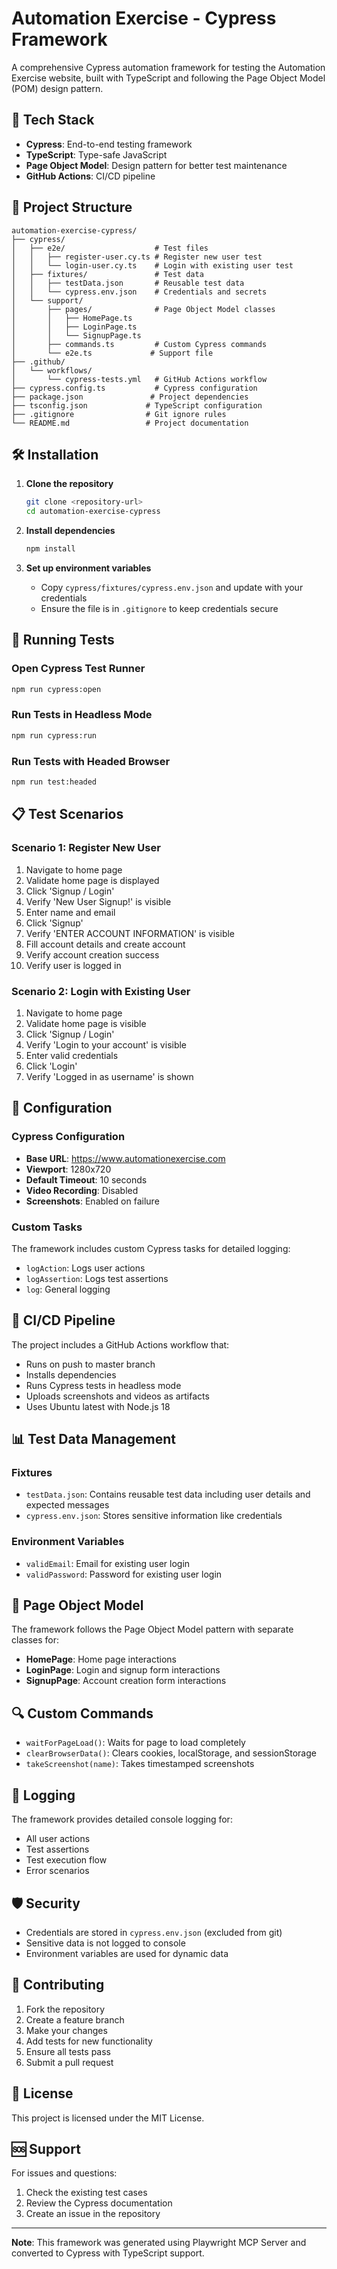 # Automation Exercise - Cypress Framework

A comprehensive Cypress automation framework for testing the Automation Exercise website, built with TypeScript and following the Page Object Model (POM) design pattern.

## 🚀 Tech Stack

- **Cypress**: End-to-end testing framework
- **TypeScript**: Type-safe JavaScript
- **Page Object Model**: Design pattern for better test maintenance
- **GitHub Actions**: CI/CD pipeline

## 📁 Project Structure

```
automation-exercise-cypress/
├── cypress/
│   ├── e2e/                    # Test files
│   │   ├── register-user.cy.ts # Register new user test
│   │   └── login-user.cy.ts    # Login with existing user test
│   ├── fixtures/               # Test data
│   │   ├── testData.json       # Reusable test data
│   │   └── cypress.env.json    # Credentials and secrets
│   └── support/
│       ├── pages/              # Page Object Model classes
│       │   ├── HomePage.ts
│       │   ├── LoginPage.ts
│       │   └── SignupPage.ts
│       ├── commands.ts         # Custom Cypress commands
│       └── e2e.ts             # Support file
├── .github/
│   └── workflows/
│       └── cypress-tests.yml   # GitHub Actions workflow
├── cypress.config.ts           # Cypress configuration
├── package.json               # Project dependencies
├── tsconfig.json             # TypeScript configuration
├── .gitignore                # Git ignore rules
└── README.md                 # Project documentation
```

## 🛠️ Installation

1. **Clone the repository**
   ```bash
   git clone <repository-url>
   cd automation-exercise-cypress
   ```

2. **Install dependencies**
   ```bash
   npm install
   ```

3. **Set up environment variables**
   - Copy `cypress/fixtures/cypress.env.json` and update with your credentials
   - Ensure the file is in `.gitignore` to keep credentials secure

## 🧪 Running Tests

### Open Cypress Test Runner
```bash
npm run cypress:open
```

### Run Tests in Headless Mode
```bash
npm run cypress:run
```

### Run Tests with Headed Browser
```bash
npm run test:headed
```

## 📋 Test Scenarios

### Scenario 1: Register New User
1. Navigate to home page
2. Validate home page is displayed
3. Click 'Signup / Login'
4. Verify 'New User Signup!' is visible
5. Enter name and email
6. Click 'Signup'
7. Verify 'ENTER ACCOUNT INFORMATION' is visible
8. Fill account details and create account
9. Verify account creation success
10. Verify user is logged in

### Scenario 2: Login with Existing User
1. Navigate to home page
2. Validate home page is visible
3. Click 'Signup / Login'
4. Verify 'Login to your account' is visible
5. Enter valid credentials
6. Click 'Login'
7. Verify 'Logged in as username' is shown

## 🔧 Configuration

### Cypress Configuration
- **Base URL**: https://www.automationexercise.com
- **Viewport**: 1280x720
- **Default Timeout**: 10 seconds
- **Video Recording**: Disabled
- **Screenshots**: Enabled on failure

### Custom Tasks
The framework includes custom Cypress tasks for detailed logging:
- `logAction`: Logs user actions
- `logAssertion`: Logs test assertions
- `log`: General logging

## 🚀 CI/CD Pipeline

The project includes a GitHub Actions workflow that:
- Runs on push to master branch
- Installs dependencies
- Runs Cypress tests in headless mode
- Uploads screenshots and videos as artifacts
- Uses Ubuntu latest with Node.js 18

## 📊 Test Data Management

### Fixtures
- `testData.json`: Contains reusable test data including user details and expected messages
- `cypress.env.json`: Stores sensitive information like credentials

### Environment Variables
- `validEmail`: Email for existing user login
- `validPassword`: Password for existing user login

## 🎯 Page Object Model

The framework follows the Page Object Model pattern with separate classes for:
- **HomePage**: Home page interactions
- **LoginPage**: Login and signup form interactions
- **SignupPage**: Account creation form interactions

## 🔍 Custom Commands

- `waitForPageLoad()`: Waits for page to load completely
- `clearBrowserData()`: Clears cookies, localStorage, and sessionStorage
- `takeScreenshot(name)`: Takes timestamped screenshots

## 📝 Logging

The framework provides detailed console logging for:
- All user actions
- Test assertions
- Test execution flow
- Error scenarios

## 🛡️ Security

- Credentials are stored in `cypress.env.json` (excluded from git)
- Sensitive data is not logged to console
- Environment variables are used for dynamic data

## 🤝 Contributing

1. Fork the repository
2. Create a feature branch
3. Make your changes
4. Add tests for new functionality
5. Ensure all tests pass
6. Submit a pull request

## 📄 License

This project is licensed under the MIT License.

## 🆘 Support

For issues and questions:
1. Check the existing test cases
2. Review the Cypress documentation
3. Create an issue in the repository

---

**Note**: This framework was generated using Playwright MCP Server and converted to Cypress with TypeScript support. 